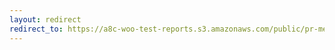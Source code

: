 ```yaml
---
layout: redirect
redirect_to: https://a8c-woo-test-reports.s3.amazonaws.com/public/pr-merge/41315/e2e/index.html
---
```

